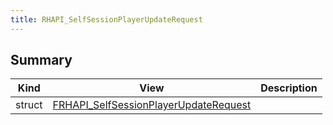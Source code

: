 ```yaml
---
title: RHAPI_SelfSessionPlayerUpdateRequest
---
```


## Summary
| Kind | View | Description |
|------|------|-------------|
|struct|[FRHAPI_SelfSessionPlayerUpdateRequest](/unreal-plugins/all/structfrhapi__selfsessionplayerupdaterequest/#structFRHAPI__SelfSessionPlayerUpdateRequest)||
